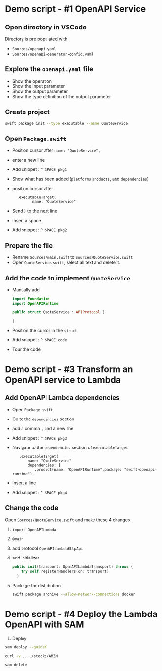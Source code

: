 # Demo script - #1 OpenAPI Service

## Open directory in VSCode

Directory is pre populated with 

- `Sources/openapi.yaml` 
- `Sources/openapi-generator-config.yaml`

## Explore the `openapi.yaml` file

- Show the operation 
- Show the input parameter
- Show the output parameter 
- Show the type definition of the output parameter

## Create project 

```sh
swift package init --type executable --name QuoteService
```

## Open `Package.swift`

- Position cursor after `name: "QuoteService",` 
- enter a new line 
- Add snippet : `^ SPACE pkg1`
- Show what has been added (`platforms` `products`, and `dependencies`)

- position cursor after 
   ```
	 .executableTarget(
            name: "QuoteService"
   ```
- Send `)` to the next line 
- insert a space ` `
- Add snippet : `^ SPACE pkg2`

## Prepare the file

- Rename `Sources/main.swift` to `Sources/QuoteService.swift`
- Open `QuoteService.swift`, select all text and delete it.

## Add the code to implement `QuoteService` 

- Manually add 

   ```swift
   import Foundation
   import OpenAPIRuntime

   public struct QuoteService : APIProtocol {

   }
   ```

- Position the cursor in the `struct`
- Add snippet : `^ SPACE code`
- Tour the code

# Demo script - #3 Transform an OpenAPI service to Lambda

## Add OpenAPI Lambda dependencies

- Open `Package.swift`
- Go to the `dependencies` section
- add a comma `,` and a new line
- Add snippet : `^ SPACE pkg3`

- Navigate to the `dependencies` section of `executableTarget`
  ```
	 .executableTarget(
         name: "QuoteService"
         dependencies: [
            .product(name: "OpenAPIRuntime",package: "swift-openapi-runtime"),
   ```

- Insert a line
- Add snippet : `^ SPACE pkg4`

## Change the code 

Open `Sources/QuoteService.swift` and make these 4 changes 

1. `import OpenAPILambda`

2. `@main `

3. add protocol `OpenAPILambdaHttpApi`

4. add initializer
   ```swift
   public init(transport: OpenAPILambdaTransport) throws { 
       try self.registerHandlers(on: transport)
     }
   ```

5. Package for distribution 

   ```sh 
   swift package archive --allow-network-connections docker
   ```

# Demo script - #4 Deploy the Lambda OpenAPI with SAM 

1. Deploy 

```sh
sam deploy --guided
```

```sh 
curl -v ..../stocks/AMZN
```

```sh
sam delete
```


